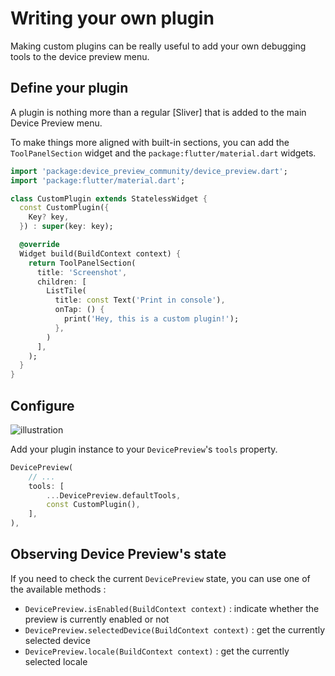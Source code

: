 # Writing your own plugin

Making custom plugins can be really useful to add your own debugging tools to the device preview menu.

## Define your plugin

A plugin is nothing more than a regular [Sliver] that is added to the main Device Preview menu.

To make things more aligned with built-in sections, you can add the `ToolPanelSection` widget and the `package:flutter/material.dart` widgets.

```dart
import 'package:device_preview_community/device_preview.dart';
import 'package:flutter/material.dart';

class CustomPlugin extends StatelessWidget {
  const CustomPlugin({
    Key? key,
  }) : super(key: key);

  @override
  Widget build(BuildContext context) {
    return ToolPanelSection(
      title: 'Screenshot',
      children: [
        ListTile(
          title: const Text('Print in console'),
          onTap: () {
            print('Hey, this is a custom plugin!');
          },
        )
      ],
    );
  }
}
```

## Configure

![illustration](images/custom.png ':size=500')

Add your plugin instance to your `DevicePreview`'s `tools` property.

```dart
DevicePreview(
    // ...
    tools: [
        ...DevicePreview.defaultTools,
        const CustomPlugin(),
    ],
),
```

## Observing Device Preview's state

If you need to check the current `DevicePreview` state, you can use one of the available methods :

* `DevicePreview.isEnabled(BuildContext context)` : indicate whether the preview is currently enabled or not
* `DevicePreview.selectedDevice(BuildContext context)` : get the currently selected device
* `DevicePreview.locale(BuildContext context)` : get the currently selected locale

